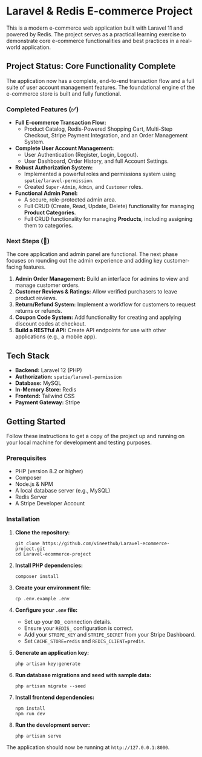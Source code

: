 # Laravel & Redis E-commerce Project

This is a modern e-commerce web application built with Laravel 11 and powered by Redis. The project serves as a practical learning exercise to demonstrate core e-commerce functionalities and best practices in a real-world application.

## Project Status: Core Functionality Complete

The application now has a complete, end-to-end transaction flow and a full suite of user account management features. The foundational engine of the e-commerce store is built and fully functional.

### Completed Features (✅)
*   **Full E-commerce Transaction Flow:**
    *   Product Catalog, Redis-Powered Shopping Cart, Multi-Step Checkout, Stripe Payment Integration, and an Order Management System.
*   **Complete User Account Management:**
    *   User Authentication (Register, Login, Logout).
    *   User Dashboard, Order History, and full Account Settings.
*   **Robust Authorization System:**
    *   Implemented a powerful roles and permissions system using `spatie/laravel-permission`.
    *   Created `Super-Admin`, `Admin`, and `Customer` roles.
*   **Functional Admin Panel:**
    *   A secure, role-protected admin area.
    *   Full CRUD (Create, Read, Update, Delete) functionality for managing **Product Categories**.
    *   Full CRUD functionality for managing **Products**, including assigning them to categories.

### Next Steps (🚀)
The core application and admin panel are functional. The next phase focuses on rounding out the admin experience and adding key customer-facing features.

1.  **Admin Order Management:** Build an interface for admins to view and manage customer orders.
2.  **Customer Reviews & Ratings:** Allow verified purchasers to leave product reviews.
3.  **Return/Refund System:** Implement a workflow for customers to request returns or refunds.
4.  **Coupon Code System:** Add functionality for creating and applying discount codes at checkout.
5.  **Build a RESTful API:** Create API endpoints for use with other applications (e.g., a mobile app).


## Tech Stack
*   **Backend:** Laravel 12 (PHP)
*   **Authorization:** `spatie/laravel-permission`
*   **Database:** MySQL
*   **In-Memory Store:** Redis
*   **Frontend:** Tailwind CSS
*   **Payment Gateway:** Stripe


## Getting Started

Follow these instructions to get a copy of the project up and running on your local machine for development and testing purposes.

### Prerequisites
*   PHP (version 8.2 or higher)
*   Composer
*   Node.js & NPM
*   A local database server (e.g., MySQL)
*   Redis Server
*   A Stripe Developer Account

### Installation
1.  **Clone the repository:**
    ```
    git clone https://github.com/vineethub/Laravel-ecommerce-project.git
    cd Laravel-ecommerce-project
    ```

2.  **Install PHP dependencies:**
    ```
    composer install
    ```

3.  **Create your environment file:**
    ```
    cp .env.example .env
    ```

4.  **Configure your `.env` file:**
    *   Set up your `DB_` connection details.
    *   Ensure your `REDIS_` configuration is correct.
    *   Add your `STRIPE_KEY` and `STRIPE_SECRET` from your Stripe Dashboard.
    *   Set `CACHE_STORE=redis` and `REDIS_CLIENT=predis`.

5.  **Generate an application key:**
    ```
    php artisan key:generate
    ```

6.  **Run database migrations and seed with sample data:**
    ```
    php artisan migrate --seed
    ```

7.  **Install frontend dependencies:**
    ```
    npm install
    npm run dev
    ```

8.  **Run the development server:**
    ```
    php artisan serve
    ```
The application should now be running at `http://127.0.0.1:8000`.
